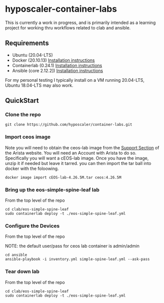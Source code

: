 # hyposcaler-container-labs

This is currently a work in progress, and is primarily intended as a learning project for working thru workflows related to clab and ansible.

## Requirements

- Ubuntu (20.04-LTS) 
- Docker (20.10.13)  [Installation instructions](https://docs.docker.com/engine/install/)
- Containerlab (0.24.1) [Installation instructions](https://containerlab.dev/install/)
- Ansible (core 2.12.2]) [Installation instructions](https://docs.ansible.com/ansible/latest/installation_guide/intro_installation.html)

For my personal testing I typically install on a VM running 20.04-LTS, Ubuntu 18.04-LTS may also work.

## QuickStart

### Clone the repo

```
git clone https://github.com/hyposcaler/container-labs.git
```

### Import ceos image

Note you will need to obtain the ceos-lab image from the [Support Section](https://www.arista.com/en/support/software-download) of the Arista website.  You will need an Account with Arista to do so.  Specifically you will want a cEOS-lab image.  Once you have the image, unzip it if needed but leave it tarred.  you can then import the tar ball into docker with the foloowing.

```
docker image import cEOS-lab-4.26.5M.tar ceos:4.26.5M
```


### Bring up the eos-simple-spine-leaf lab

From the top level of the repo

```
cd clab/eos-simple-spine-leaf
sudo containerlab deploy -t ./eos-simple-spine-leaf.yml
```

### Configure the Devices

From the top level of the repo

NOTE: the default user/pass for ceos lab container is admin/admin

```
cd ansible
ansible-playbook -i inventory.yml simple-spine-leaf.yml --ask-pass
```

### Tear down lab

From the top level of the repo

```
cd clab/eos-simple-spine-leaf
sudo containerlab deploy -t ./eos-simple-spine-leaf.yml
```

